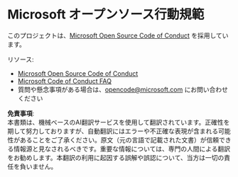 # Microsoft オープンソース行動規範

このプロジェクトは、[Microsoft Open Source Code of Conduct](https://opensource.microsoft.com/codeofconduct/) を採用しています。

リソース:

- [Microsoft Open Source Code of Conduct](https://opensource.microsoft.com/codeofconduct/)
- [Microsoft Code of Conduct FAQ](https://opensource.microsoft.com/codeofconduct/faq/)
- 質問や懸念事項がある場合は、[opencode@microsoft.com](mailto:opencode@microsoft.com) にお問い合わせください

**免責事項**:  
本書類は、機械ベースのAI翻訳サービスを使用して翻訳されています。正確性を期して努力しておりますが、自動翻訳にはエラーや不正確な表現が含まれる可能性があることをご了承ください。原文（元の言語で記載された文書）が信頼できる情報源と見なされるべきです。重要な情報については、専門の人間による翻訳をお勧めします。本翻訳の利用に起因する誤解や誤認について、当方は一切の責任を負いません。